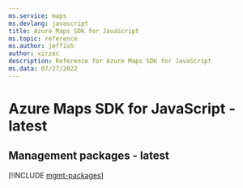 ```yaml
---
ms.service: maps
ms.devlang: javascript
title: Azure Maps SDK for JavaScript
ms.topic: reference
ms.author: jeffish
author: xirzec
description: Reference for Azure Maps SDK for JavaScript
ms.data: 07/27/2022
---
```

# Azure Maps SDK for JavaScript - latest

## Management packages - latest
[!INCLUDE [mgmt-packages](maps-mgmt-index.md)]